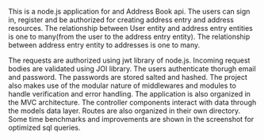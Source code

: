 This is a node.js application for and Address Book api. The users can sign in, register and be authorized for creating address entry and address resources. The relationship between User entity and address entry entities is one to many(from the user to the address entry entity). The relationship between address entry entity to addresses is one to many.  

The requests are authorized using jwt library of node.js. Incoming request bodies are validated using JOI library. The users authenticate thorugh email and password. The passwords are stored salted and hashed. The project also makes use of the modular nature of middlewares and modules to handle verification and error handling.  The application is also organized in the MVC architecture. The controller components interact with data through the models data layer. Routes are also organized in their own directory. Some time benchmarks and improvements are shown in the screenshot for optimized sql queries. 